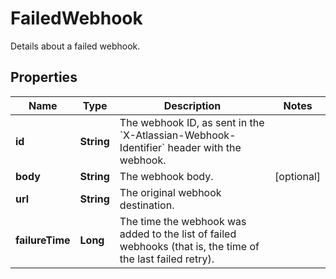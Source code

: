 

# FailedWebhook

Details about a failed webhook.

## Properties

Name | Type | Description | Notes
------------ | ------------- | ------------- | -------------
**id** | **String** | The webhook ID, as sent in the &#x60;X-Atlassian-Webhook-Identifier&#x60; header with the webhook. | 
**body** | **String** | The webhook body. |  [optional]
**url** | **String** | The original webhook destination. | 
**failureTime** | **Long** | The time the webhook was added to the list of failed webhooks (that is, the time of the last failed retry). | 



